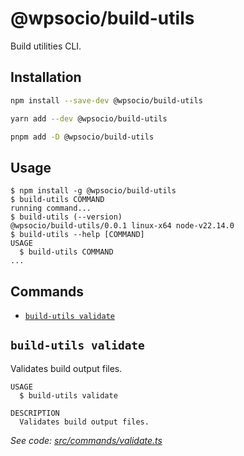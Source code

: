 # @wpsocio/build-utils

Build utilities CLI.

## Installation

```sh
npm install --save-dev @wpsocio/build-utils
```

```sh
yarn add --dev @wpsocio/build-utils
```

```sh
pnpm add -D @wpsocio/build-utils
```

## Usage

<!-- usage -->
```sh-session
$ npm install -g @wpsocio/build-utils
$ build-utils COMMAND
running command...
$ build-utils (--version)
@wpsocio/build-utils/0.0.1 linux-x64 node-v22.14.0
$ build-utils --help [COMMAND]
USAGE
  $ build-utils COMMAND
...
```
<!-- usagestop -->

## Commands

<!-- commands -->
* [`build-utils validate`](#build-utils-validate)

## `build-utils validate`

Validates build output files.

```
USAGE
  $ build-utils validate

DESCRIPTION
  Validates build output files.
```

_See code: [src/commands/validate.ts](https://github.com/wpsocio/wp-projects/blob/@wpsocio/build-utils@0.0.1/tools/build-utils/src/commands/validate.ts)_
<!-- commandsstop -->
